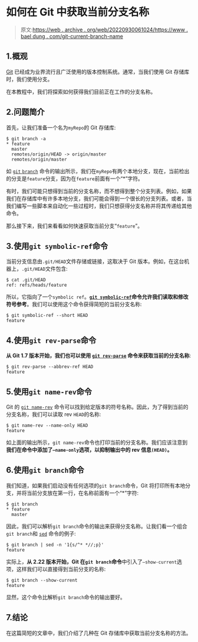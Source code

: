 # 如何在 Git 中获取当前分支名称

> 原文:[https://web . archive . org/web/20220930061024/https://www . bael dung . com/git-current-branch-name](https://web.archive.org/web/20220930061024/https://www.baeldung.com/git-current-branch-name)

## 1.概观

[Git](/web/20220803043636/https://www.baeldung.com/git-guide) 已经成为业界流行且广泛使用的版本控制系统。通常，当我们使用 Git 存储库时，我们使用分支。

在本教程中，我们将探索如何获得我们目前正在工作的分支名称。

## 2.问题简介

首先，让我们准备一个名为`myRepo`的 Git 存储库:

```
$ git branch -a
* feature
  master
  remotes/origin/HEAD -> origin/master
  remotes/origin/master
```

如 [`git` `branch`](/web/20220803043636/https://www.baeldung.com/git-guide#11-git-branching) 命令的输出所示，我们在`myRepo`有两个本地分支，现在，当前检出的分支是`feature`分支，因为在`feature`前面有一个“*”字符。

有时，我们可能只想得到当前的分支名称，而不想得到整个分支列表。例如，如果我们在存储库中有许多本地分支，我们可能会得到一个很长的分支列表。或者，当我们编写一些脚本来自动化一些过程时，我们只想获得分支名称并将其传递给其他命令。

那么接下来，我们来看看如何快速获取当前分支“`feature`”。

## 3.使用`git symbolic-ref`命令

当前分支信息由`.git/HEAD`文件存储或链接，这取决于 Git 版本。例如，在这台机器上，`.git/HEAD`文件包含:

```
$ cat .git/HEAD
ref: refs/heads/feature 
```

所以，它指向了一个`symbolic ref`。**[`git symbolic-ref`](https://web.archive.org/web/20220803043636/https://git-scm.com/docs/git-symbolic-ref)命令允许我们读取和修改符号参考**。我们可以使用这个命令获得简短的当前分支名称:

```
$ git symbolic-ref --short HEAD
feature 
```

## 4.使用`git rev-parse`命令

**从 Git 1.7 版本开始，我们也可以使用 [`git rev-parse`](https://web.archive.org/web/20220803043636/https://git-scm.com/docs/git-rev-parse) 命令来获取当前的分支名称**:

```
$ git rev-parse --abbrev-ref HEAD
feature 
```

## 5.使用`git name-rev`命令

Git 的 [`git name-rev`](https://web.archive.org/web/20220803043636/https://git-scm.com/docs/git-name-rev) 命令可以找到给定版本的符号名称。因此，为了得到当前的分支名称，我们可以读取 rev `HEAD`的名称:

```
$ git name-rev --name-only HEAD
feature
```

如上面的输出所示，`git name-rev`命令也打印当前的分支名称。我们应该注意到**我们在命令中添加了`–name-only`选项，以抑制输出中的 rev 信息`(HEAD)`。**

## 6.使用`git branch`命令

我们知道，如果我们启动没有任何选项的`git branch`命令，Git 将打印所有本地分支，并将当前分支放在第一行，在名称前面有一个“*”字符:

```
$ git branch
* feature
  master 
```

因此，我们可以解析`git branch`命令的输出来获得分支名称。让我们看一个组合`git branch`和 [`sed`](/web/20220803043636/https://www.baeldung.com/linux/sed-editor) 命令的例子:

```
$ git branch | sed -n '1{s/^* *//;p}'
feature 
```

实际上，**从 2.22 版本开始，Git 在`git branch`命令**中引入了`–show-current`选项，这样我们可以直接得到当前分支的名称:

```
$ git branch --show-current
feature 
```

显然，这个命令比解析`git branch`命令的输出要好。

## 7.结论

在这篇简短的文章中，我们介绍了几种在 Git 存储库中获取当前分支名称的方法。